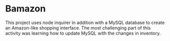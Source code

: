 # Bamazon
This project uses node inquirer in addition with a MySQL database to create an Amazon-like shopping interface. 
The most challenging part of this activity was learning how to update MySQL with the changes in inventory.

